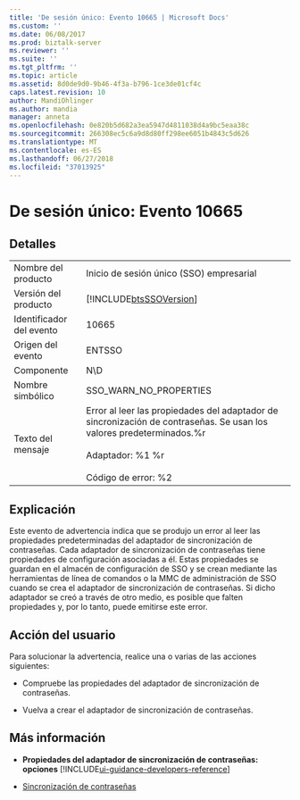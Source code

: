```yaml
---
title: 'De sesión único: Evento 10665 | Microsoft Docs'
ms.custom: ''
ms.date: 06/08/2017
ms.prod: biztalk-server
ms.reviewer: ''
ms.suite: ''
ms.tgt_pltfrm: ''
ms.topic: article
ms.assetid: 8d0de9d0-9b46-4f3a-b796-1ce3de01cf4c
caps.latest.revision: 10
author: MandiOhlinger
ms.author: mandia
manager: anneta
ms.openlocfilehash: 0e820b5d682a3ea5947d4811038d4a9bc5eaa38c
ms.sourcegitcommit: 266308ec5c6a9d8d80ff298ee6051b4843c5d626
ms.translationtype: MT
ms.contentlocale: es-ES
ms.lasthandoff: 06/27/2018
ms.locfileid: "37013925"
---
```

# <a name="single-sign-on-event-10665"></a>De sesión único: Evento 10665
## <a name="details"></a>Detalles  

|                 |                                                                                                                        |
|-----------------|------------------------------------------------------------------------------------------------------------------------|
|  Nombre del producto   |                                               Inicio de sesión único (SSO) empresarial                                                |
| Versión del producto |                               [!INCLUDE[btsSSOVersion](../includes/btsssoversion-md.md)]                               |
|    Identificador del evento     |                                                         10665                                                          |
|  Origen del evento   |                                                         ENTSSO                                                         |
|    Componente    |                                                          N\D                                                           |
|  Nombre simbólico  |                                                 SSO_WARN_NO_PROPERTIES                                                 |
|  Texto del mensaje   | Error al leer las propiedades del adaptador de sincronización de contraseñas. Se usan los valores predeterminados.%r<br /><br /> Adaptador: %1 %r<br /><br /> Código de error: %2 |

## <a name="explanation"></a>Explicación  
 Este evento de advertencia indica que se produjo un error al leer las propiedades predeterminadas del adaptador de sincronización de contraseñas. Cada adaptador de sincronización de contraseñas tiene propiedades de configuración asociadas a él. Estas propiedades se guardan en el almacén de configuración de SSO y se crean mediante las herramientas de línea de comandos o la MMC de administración de SSO cuando se crea el adaptador de sincronización de contraseñas.  Si dicho adaptador se creó a través de otro medio, es posible que falten propiedades y, por lo tanto, puede emitirse este error.  

## <a name="user-action"></a>Acción del usuario  
 Para solucionar la advertencia, realice una o varias de las acciones siguientes:  

-   Compruebe las propiedades del adaptador de sincronización de contraseñas.  

-   Vuelva a crear el adaptador de sincronización de contraseñas.  

## <a name="more-info"></a>Más información

- **Propiedades del adaptador de sincronización de contraseñas: opciones** [!INCLUDE[ui-guidance-developers-reference](../includes/ui-guidance-developers-reference.md)]

- [Sincronización de contraseñas](../core/password-synchronization2.md)
